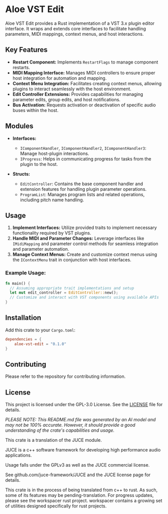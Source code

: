 # Aloe VST Edit

Aloe VST Edit provides a Rust implementation of a VST 3.x plugin editor interface. It wraps and extends core interfaces to facilitate handling parameters, MIDI mappings, context menus, and host interactions.

## Key Features
- **Restart Component:** Implements `RestartFlags` to manage component restarts.
- **MIDI Mapping Interface:** Manages MIDI controllers to ensure proper host integration for automation and mapping.
- **Context Menu Integration:** Facilitates creating context menus, allowing plugins to interact seamlessly with the host environment.
- **Edit Controller Extensions:** Provides capabilities for managing parameter edits, group edits, and host notifications.
- **Bus Activation:** Requests activation or deactivation of specific audio buses within the host.

## Modules
- **Interfaces:** 
  - `IComponentHandler`, `IComponentHandler2`, `IComponentHandler3`: Manage host-plugin interactions.
  - `IProgress`: Helps in communicating progress for tasks from the plugin to the host.

- **Structs:** 
  - `EditController`: Contains the base component handler and extension features for handling plugin parameter operations.
  - `ProgramList`: Manages program lists and related operations, including pitch name handling.

## Usage
1. **Implement Interfaces:** Utilize provided traits to implement necessary functionality required by VST plugins.
2. **Handle MIDI and Parameter Changes:** Leverage interfaces like `IMidiMapping` and parameter control methods for seamless integration and parameter automation.
3. **Manage Context Menus:** Create and customize context menus using the `IContextMenu` trait in conjunction with host interfaces.

### Example Usage:
```rust
fn main() {
  // Assuming appropriate trait implementations and setup
  let mut edit_controller = EditController::new();
  // Customize and interact with VST components using available APIs
}
```

## Installation
Add this crate to your `Cargo.toml`:
```toml
dependencies = {
    aloe-vst-edit = "0.1.0"
}
```

## Contributing
Please refer to the repository for contributing information.

## License
This project is licensed under the GPL-3.0 License. See the [LICENSE](https://github.com/klebs6/aloe-rs/blob/main/LICENSE) file for details.

*PLEASE NOTE: This README.md file was generated by an AI model and may not be 100% accurate. However, it should provide a good understanding of the crate's capabilities and usage.*

This crate is a translation of the JUCE module.

JUCE is a c++ software framework for developing high performance audio applications.

Usage falls under the GPLv3 as well as the JUCE commercial license.

See github.com/juce-framework/JUCE and the JUCE license page for details.

This crate is in the process of being translated from c++ to rust. As such, some of its features may be pending-translation. For progress updates, please see the workspacer rust project. workspacer contains a growing set of utilities designed specifically for rust projects.
